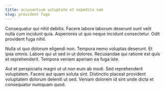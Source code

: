 ```yaml
---
title: accusantium voluptate et expedita nam
slug: provident fuga
---
```


Consequatur qui nihil debitis. Facere labore laborum deserunt sunt velit nulla cum incidunt quia. Asperiores ut quo neque incidunt consectetur. Odit provident fuga nihil.

Nulla ut quo dolorum eligendi non. Tempora nemo voluptas deserunt. Et ipsa omnis. Labore qui ut sed in ut dolores. Recusandae qui ratione est quis et reprehenderit. Tempora veniam aperiam ea fuga iste.

Aut et perspiciatis magni ut ut non eum ab modi. Sed reprehenderit voluptatem. Facere aut quam soluta sint. Distinctio placeat provident voluptatem dolorum deleniti ut sed. Veniam dolorem id sint unde dicta et consequatur numquam quod.
